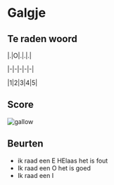 # Galgje

## Te raden woord

|.|O|.|.|.| 

|-|-|-|-|-|

|1|2|3|4|5|

## Score
![gallow](./images/2.png)

## Beurten
* ik raad een E
HElaas het is fout
* Ik raad een O het is goed 
* Ik raad een I